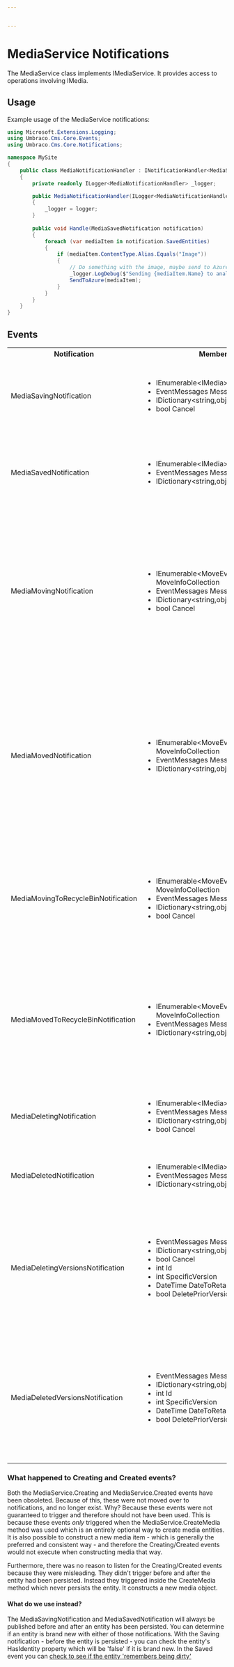 ```yaml
---


---
```


# MediaService Notifications

The MediaService class implements IMediaService. It provides access to operations involving IMedia.

## Usage

Example usage of the MediaService notifications:

```C#
using Microsoft.Extensions.Logging;
using Umbraco.Cms.Core.Events;
using Umbraco.Cms.Core.Notifications;

namespace MySite
{
    public class MediaNotificationHandler : INotificationHandler<MediaSavedNotification>
    {
        private readonly ILogger<MediaNotificationHandler> _logger;

        public MediaNotificationHandler(ILogger<MediaNotificationHandler> logger)
        {
            _logger = logger;
        }
        
        public void Handle(MediaSavedNotification notification)
        {
            foreach (var mediaItem in notification.SavedEntities)
            {
                if (mediaItem.ContentType.Alias.Equals("Image"))
                {
                    // Do something with the image, maybe send to Azure for AI analysis of image contents or something.
                    _logger.LogDebug($"Sending {mediaItem.Name} to analysis");
                    SendToAzure(mediaItem);
                }
            }
        }
    }
}
```

## Events

<table>
  <tr>
    <th>Notification</th>
    <th>Members</th>
    <th>Description</th>
  </tr>

  <tr>
    <td>MediaSavingNotification</td>
    <td>
      <ul>
        <li>IEnumerable&ltIMedia&gt SavedEntities</li>
        <li>EventMessages Messages</li>
        <li>IDictionary&ltstring,object&gt State</li>
        <li>bool Cancel</li>
      </ul>
    </td>
    <td>
    Published when MediaService.Save is called in the API.<br/>
    NOTE: It can be skipped completely if the parameter "raiseEvents" is set to false during the Save method call (true by default).<br/>
    SavedEntities: Gets the collection of IMedia objects being saved.
    </td>
  </tr>

  <tr>
    <td>MediaSavedNotification</td>
    <td>
      <ul>
        <li>IEnumerable&ltIMedia&gt SavedEntities</li>
        <li>EventMessages Messages</li>
        <li>IDictionary&ltstring,object&gt State</li>
      </ul>
    </td>
    <td>
    Published when MediaService.Save is called in the API and after the data has been persisted.<br/>
    NOTE: It can be skipped completely if the parameter "raiseEvents" is set to false during the Save method call (true by default).<br/>
    SavedEntities: Gets the saved collection of IMedia objects.
    </td>
  </tr>

  <tr>
    <td>MediaMovingNotification</td>
    <td>
      <ul>
        <li>IEnumerable&ltMoveEventInfo&ltIMedia&gt&gt MoveInfoCollection</li>
        <li>EventMessages Messages</li>
        <li>IDictionary&ltstring,object&gt State</li>
        <li>bool Cancel</li>
      </ul>
    </td>
    <td>
    Published when MediaService.Move is called in the API.<br/>
    NOTE: If the target parent is the Recycle bin, this notification is never published. Try the MediaMovingToRecycleBinNotification instead.<br/>
    MoveInfoCollection will for each moving entity provide:
      <ol>
        <li>Entity: Gets the IMedia object being moved</li>
        <li>OriginalPath: The original path the entity is moved from</li>
        <li>NewParentId: Gets the Id of the parent the entity will have after it has been moved</li>
      </ol>
    </td>
  </tr>

  <tr>
    <td>MediaMovedNotification</td>
    <td>
      <ul>
        <li>IEnumerable&ltMoveEventInfo&ltIMedia&gt&gt MoveInfoCollection</li>
        <li>EventMessages Messages</li>
        <li>IDictionary&ltstring,object&gt State</li>
      </ul>
    </td>
    <td>
    Published when MediaService.Move is called in the API.
    The event is fired after the media object has been moved.<br/>
    NOTE: If the target parent is the Recycle bin, this notification is never published. Try the MediaMovedToRecycleBinNotification instead.<br/>
    MoveInfoCollection will for each moving entity provide:
      <ol>
        <li>Entity: Gets the IMedia object being moved</li>
        <li>OriginalPath: The original path the entity is moved from</li>
        <li>NewParentId: Gets the Id of the parent the entity will have after it has been moved</li>
      </ol>
    </td>
  </tr>

  <tr>
    <td>MediaMovingToRecycleBinNotification</td>
    <td>
      <ul>
        <li>IEnumerable&ltMoveEventInfo&ltIMedia&gt&gt MoveInfoCollection</li>
        <li>EventMessages Messages</li>
        <li>IDictionary&ltstring,object&gt State</li>
        <li>bool Cancel</li>
      </ul>
    </td>
    <td>
    Published when MediaService.MoveToRecycleBin is called in the API.<br/>
    MoveInfoCollection will for each moving entity provide:
      <ol>
        <li>Entity: Gets the IMedia object being moved</li>
        <li>OriginalPath: The original path the entity is moved from</li>
        <li>NewParentId: Gets the Id of the RecycleBin</li>
      </ol>
    </td>
  </tr>

  <tr>
    <td>MediaMovedToRecycleBinNotification</td>
    <td>
      <ul>
        <li>IEnumerable&ltMoveEventInfo&ltIMedia&gt&gt MoveInfoCollection</li>
        <li>EventMessages Messages</li>
        <li>IDictionary&ltstring,object&gt State</li>
      </ul>
    </td>
    <td>
    Published when MediaService.MoveToRecycleBin is called in the API, after the media object has been moved to the RecycleBin.<br/>
    MoveInfoCollection will for each moving entity provide:
      <ol>
        <li>Entity: Gets the IMedia object being moved</li>
        <li>OriginalPath: The original path the entity is moved from</li>
        <li>NewParentId: Gets the Id of the RecycleBin</li>
      </ol>
    </td>
  </tr>

  <tr>
    <td>MediaDeletingNotification</td>
    <td>
      <ul>
        <li>IEnumerable&ltIMedia&gt DeletedEntities</li>
        <li>EventMessages Messages</li>
        <li>IDictionary&ltstring,object&gt State</li>
        <li>bool Cancel</li>
      </ul>
    </td>
    <td>
    Published when MediaService.DeleteMediaOfType, MediaService.Delete, MediaService.EmptyRecycleBin are called in the API.<br/>
    DeletedEntities: Gets the collection of IMedia objects being deleted.
    </td>
  </tr>

  <tr>
    <td>MediaDeletedNotification</td>
    <td>
      <ul>
        <li>IEnumerable&ltIMedia&gt DeletedEntities</li>
        <li>EventMessages Messages</li>
        <li>IDictionary&ltstring,object&gt State</li>
      </ul>
    </td>
    <td>
    Published when MediaService.Delete, MediaService.EmptyRecycleBin are called in the API, after the media has been deleted.<br/>
    DeletedEntities: Gets the collection of deleted IMedia objects.
    </td>
  </tr>

  <tr>
    <td>MediaDeletingVersionsNotification</td>
    <td>
      <ul>
        <li>EventMessages Messages</li>
        <li>IDictionary&ltstring,object&gt State</li>
        <li>bool Cancel</li>
        <li>int Id</li>
        <li>int SpecificVersion</li>
        <li>DateTime DateToRetain</li>
        <li>bool DeletePriorVersions</li>
      </ul>
    </td>
    <td>
    Published when MediaService.DeleteVersion, MediaService.DeleteVersions are called in the API.<br/>
      <ol>
        <li>Id: Gets the id of the IMedia object being deleted.</li>
        <li>DateToRetain: Gets the latest version date.</li>
        <li>SpecificVersion: Gets the id of the IMedia object version being deleted.</li>
        <li>DeletePriorVersions: False by default</li>
      </ol>
    </td>
  </tr>

  <tr>
    <td>MediaDeletedVersionsNotification</td>
    <td>
      <ul>
        <li>EventMessages Messages</li>
        <li>IDictionary&ltstring,object&gt State</li>
        <li>int Id</li>
        <li>int SpecificVersion</li>
        <li>DateTime DateToRetain</li>
        <li>bool DeletePriorVersions</li>
      </ul>
    </td>
    <td>
    Published when MediaService.DeleteVersion, MediaService.DeleteVersions are called in the API, after the media version has been deleted<br/>
      <ol>
        <li>Id: Gets the id of the deleted IMedia object.</li>
        <li>DateToRetain: Gets the latest version date.</li>
        <li>SpecificVersion: Gets the id of the deleted IMedia object version.</li>
        <li>DeletePriorVersions: False by default</li>
      </ol>
    </td>
  </tr>
</table>

### What happened to Creating and Created events?

Both the MediaService.Creating and MediaService.Created events have been obsoleted. Because of this, these were not moved over to notifications, and no longer exist. Why? Because these events were not guaranteed to trigger and therefore should not have been used. This is because these events *only* triggered when the MediaService.CreateMedia method was used which is an entirely optional way to create media entities. It is also possible to construct a new media item - which is generally the preferred and consistent way - and therefore the Creating/Created events would not execute when constructing media that way.

Furthermore, there was no reason to listen for the Creating/Created events because they were misleading. They didn't trigger before and after the entity had been persisted. Instead they triggered inside the CreateMedia method which never persists the entity. It constructs a new media object.

#### What do we use instead?

The MediaSavingNotification and MediaSavedNotification will always be published before and after an entity has been persisted. You can determine if an entity is brand new with either of those notifications. With the Saving notification - before the entity is persisted - you can check the entity's HasIdentity property which will be 'false' if it is brand new. In the Saved event you can [check to see if the entity 'remembers being dirty'](determining-new-entity.md)
